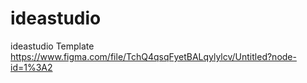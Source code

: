 # ideastudio
ideastudio Template 
https://www.figma.com/file/TchQ4qsqFyetBALqylylcv/Untitled?node-id=1%3A2
